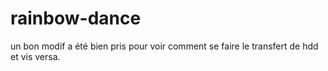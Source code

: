 # rainbow-dance
un bon modif a été bien pris pour voir comment se faire le transfert de hdd et vis versa. 
